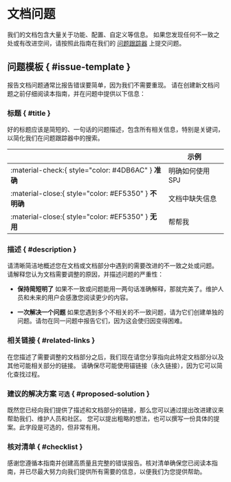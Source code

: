 # 文档问题

我们的文档包含大量关于功能、配置、自定义等信息。
如果您发现任何不一致之处或有改进空间，请按照此指南在我们的 [问题跟踪器] 上提交问题。

[问题跟踪器]:https://github.com/langningchen/cph-ng/issues

## 问题模板 { #issue-template }

报告文档问题通常比报告错误要简单，因为我们不需要重现。
请在创建新文档问题之前仔细阅读本指南，并在问题中提供以下信息：

### 标题 { #title }

好的标题应该是简短的、一句话的问题描述，包含所有相关信息，特别是关键词，以简化我们在问题跟踪器中的搜索。

| <!-- --> | 示例 |
| -------- | -------- |
| :material-check:{ style="color: #4DB6AC" } **准确** | 明确如何使用 SPJ |
| :material-close:{ style="color: #EF5350" } **不明确** | 文档中缺失信息 |
| :material-close:{ style="color: #EF5350" } **无用** | 帮帮我 |

### 描述 { #description }

请清晰简洁地概述您在文档或文档部分中遇到的需要改进的不一致之处或问题。
请解释您认为文档需要调整的原因，并描述问题的严重性：

- __保持简短明了__ 如果不一致或问题能用一两句话准确解释，那就完美了。维护人员和未来的用户会感激您阅读更少的内容。

- __一次解决一个问题__ 如果您遇到多个不相关的不一致问题，请为它们创建单独的问题。请勿在同一问题中报告它们，因为这会使归因变得困难。

### 相关链接 { #related-links }

在您描述了需要调整的文档部分之后，我们现在请您分享指向此特定文档部分以及其他可能相关部分的链接。
请确保尽可能使用锚链接（永久链接），因为它可以简化查找过程。

### 建议的解决方案 <small>可选</small> { #proposed-solution }

既然您已经向我们提供了描述和文档部分的链接，那么您可以通过提出改进建议来帮助我们、维护人员和社区。
您可以提出粗略的想法，也可以撰写一份具体的提案。此字段是可选的，但非常有用。

### 核对清单 { #checklist }

感谢您遵循本指南并创建高质量且完整的错误报告。核对清单确保您已阅读本指南，并已尽最大努力向我们提供所有需要的信息，以便我们为您提供帮助。
